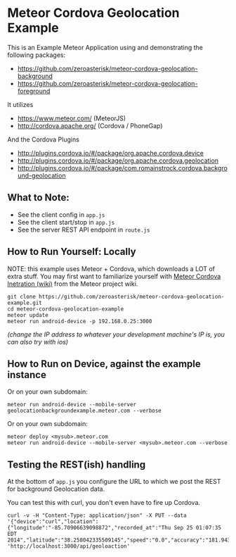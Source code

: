 # Meteor Cordova Geolocation Example

This is an Example Meteor Application using and demonstrating the following
packages:

* https://github.com/zeroasterisk/meteor-cordova-geolocation-background
* https://github.com/zeroasterisk/meteor-cordova-geolocation-foreground

It utilizes

* https://www.meteor.com/ (MeteorJS)
* http://cordova.apache.org/ (Cordova / PhoneGap)

And the Cordova Plugins

* http://plugins.cordova.io/#/package/org.apache.cordova.device
* http://plugins.cordova.io/#/package/org.apache.cordova.geolocation
* http://plugins.cordova.io/#/package/com.romainstrock.cordova.background-geolocation

## What to Note:

* See the client config in `app.js`
* See the client start/stop in `app.js`
* See the server REST API endpoint in `route.js`

## How to Run Yourself: Locally

NOTE: this example uses Meteor + Cordova, which downloads a LOT of extra stuff.
You may first want to familiarize yourself with
[Meteor Cordova Inetration (wiki)](https://github.com/meteor/meteor/wiki/Meteor-Cordova-Phonegap-integration)
from the Meteor project wiki.

```
git clone https://github.com/zeroasterisk/meteor-cordova-geolocation-example.git
cd meteor-cordova-geolocation-example
meteor update
meteor run android-device -p 192.168.0.25:3000
```

*(change the IP address to whatever your development machine's IP is, you can also try with ios)*

## How to Run on Device, against the example instance

Or on your own subdomain:

```
meteor run android-device --mobile-server geolocationbackgroundexample.meteor.com --verbose
```

Or on your own subdomain:

```
meteor deploy <mysub>.meteor.com
meteor run android-device --mobile-server <mysub>.meteor.com --verbose
```

## Testing the REST(ish) handling

At the bottom of `app.js` you configure the URL to which we post the REST for
background Geolocation data.

You can test this with curl, you don't even have to fire up Cordova.

```
curl -v -H "Content-Type: application/json" -X PUT --data '{"device":"curl","location":{"longitude":"-85.70906639098872","recorded_at":"Thu Sep 25 01:07:35 EDT 2014","latitude":"38.258042335509145","speed":"0.0","accuracy":"181.94342"},"uuid":"curl","userId":null}' 'http://localhost:3000/api/geoloaction'
```

